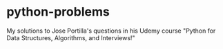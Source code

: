 # python-problems
My solutions to Jose Portilla's questions in his Udemy course "Python for Data Structures, Algorithms, and Interviews!"
